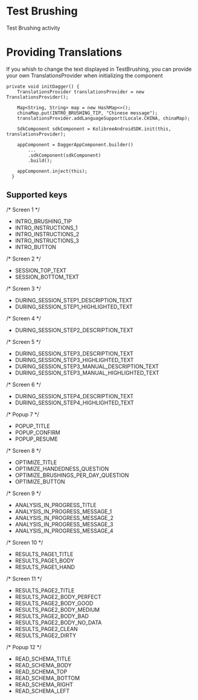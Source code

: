 Test Brushing
=======

Test Brushing activity


# Providing Translations

If you whish to change the text displayed in TestBrushing,
you can provide your own TranslationsProvider when initializing the component

```
private void initDagger() {
    TranslationsProvider translationsProvider = new TranslationsProvider();
    
    Map<String, String> map = new HashMap<>();
    chinaMap.put(INTRO_BRUSHING_TIP, "Chinese message");
    translationsProvider.addLanguageSupport(Locale.CHINA, chinaMap);
    
    SdkComponent sdkComponent = KolibreeAndroidSDK.init(this, translationsProvider);
    
    appComponent = DaggerAppComponent.builder()
        ...
        .sdkComponent(sdkComponent)
        .build();
    
    appComponent.inject(this);
  }
```

## Supported keys

/*
Screen 1
 */
- INTRO_BRUSHING_TIP
- INTRO_INSTRUCTIONS_1
- INTRO_INSTRUCTIONS_2
- INTRO_INSTRUCTIONS_3
- INTRO_BUTTON

/*
Screen 2
 */

- SESSION_TOP_TEXT
- SESSION_BOTTOM_TEXT

/*
Screen 3
 */

- DURING_SESSION_STEP1_DESCRIPTION_TEXT
- DURING_SESSION_STEP1_HIGHLIGHTED_TEXT

/*
Screen 4
 */

- DURING_SESSION_STEP2_DESCRIPTION_TEXT

/*
Screen 5
 */

- DURING_SESSION_STEP3_DESCRIPTION_TEXT
- DURING_SESSION_STEP3_HIGHLIGHTED_TEXT
- DURING_SESSION_STEP3_MANUAL_DESCRIPTION_TEXT
- DURING_SESSION_STEP3_MANUAL_HIGHLIGHTED_TEXT

/*
Screen 6
 */

- DURING_SESSION_STEP4_DESCRIPTION_TEXT
- DURING_SESSION_STEP4_HIGHLIGHTED_TEXT

/*
Popup 7
 */

- POPUP_TITLE
- POPUP_CONFIRM
- POPUP_RESUME

/*
Screen 8
 */

- OPTIMIZE_TITLE
- OPTIMIZE_HANDEDNESS_QUESTION
- OPTIMIZE_BRUSHINGS_PER_DAY_QUESTION
- OPTIMIZE_BUTTON

/*
Screen 9
 */

- ANALYSIS_IN_PROGRESS_TITLE
- ANALYSIS_IN_PROGRESS_MESSAGE_1
- ANALYSIS_IN_PROGRESS_MESSAGE_2
- ANALYSIS_IN_PROGRESS_MESSAGE_3
- ANALYSIS_IN_PROGRESS_MESSAGE_4

/*
Screen 10
 */
- RESULTS_PAGE1_TITLE
- RESULTS_PAGE1_BODY
- RESULTS_PAGE1_HAND

/*
Screen 11
 */
- RESULTS_PAGE2_TITLE
- RESULTS_PAGE2_BODY_PERFECT
- RESULTS_PAGE2_BODY_GOOD
- RESULTS_PAGE2_BODY_MEDIUM
- RESULTS_PAGE2_BODY_BAD
- RESULTS_PAGE2_BODY_NO_DATA
- RESULTS_PAGE2_CLEAN
- RESULTS_PAGE2_DIRTY

/*
Popup 12
 */
- READ_SCHEMA_TITLE
- READ_SCHEMA_BODY
- READ_SCHEMA_TOP
- READ_SCHEMA_BOTTOM
- READ_SCHEMA_RIGHT
- READ_SCHEMA_LEFT
